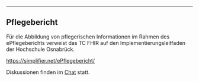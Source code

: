 ----
## Pflegebericht

Für die Abbildung von pflegerischen Informationen im Rahmen des ePflegeberichts verweist das TC FHIR auf den Implementierungsleitfaden der Hochschule Osnabrück.

https://simplifier.net/ePflegebericht/

Diskussionen finden im [Chat](https://chat.fhir.org/#narrow/stream/179183-german-(d-a-ch)) statt.